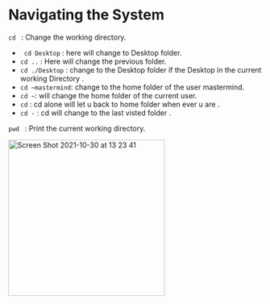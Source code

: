 # Navigating the System

```cd ``` : Change the working directory.

* ``` cd Desktop``` : here will change to Desktop folder.
* ``` cd .. ``` : Here will change the previous folder.
* ``` cd ./Desktop ``` : change to the Desktop folder if the Desktop in the current working Directory .
* ``` cd ~mastermind ```: change to the home folder of the user mastermind.
* ``` cd ~ ```: will change the home folder of  the current user.
* ``` cd ``` : cd alone will let u back to home folder when ever u are .
* ```cd -``` : cd will change to the last visted folder .

```pwd ``` : Print the current working directory.

<img width="310" alt="Screen Shot 2021-10-30 at 13 23 41" src="https://user-images.githubusercontent.com/92652606/139531034-37b00d67-bf7f-49d2-9a25-3b23de7e3775.png">


